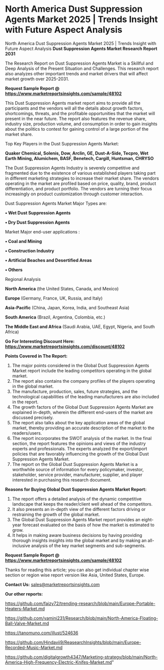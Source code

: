 # North America Dust Suppression Agents Market 2025 | Trends Insight with Future Aspect Analysis
North America Dust Suppression Agents Market 2025 | Trends Insight with Future Aspect Analysis
<strong>Dust Suppression Agents Market Research Report 2031</strong>

The Research Report on Dust Suppression Agents Market is a Skillful and Deep Analysis of the Present Situation and Challenges. This research report also analyzes other important trends and market drivers that will affect market growth over 2025-2031.

<strong>Request Sample Report @ <a href=https://www.marketreportsinsights.com/sample/48102>https://www.marketreportsinsights.com/sample/48102</a></strong>

This Dust Suppression Agents market report aims to provide all the participants and the vendors will all the details about growth factors, shortcomings, threats, and the profitable opportunities that the market will present in the near future. The report also features the revenue share, industry size, production volume, and consumption in order to gain insights about the politics to contest for gaining control of a large portion of the market share.

Top Key Players in the Dust Suppression Agents Market:

<strong>Quaker Chemical, Solenis, Dow, Arclin, GE, Dust-A-Side, Tecpro, Wet Earth Mining, Alumichem, BASF, Benetech, Cargill, Huntsman, CHRYSO</strong>

The Dust Suppression Agents Industry is severely competitive and fragmented due to the existence of various established players taking part in different marketing strategies to increase their market share. The vendors operating in the market are profiled based on price, quality, brand, product differentiation, and product portfolio. The vendors are turning their focus increasingly on product customization through customer interaction.

Dust Suppression Agents Market Major Types are:

<strong>•  Wet Dust Suppression Agents

•  Dry Dust Suppression Agents</strong>

Market Major end-user applications :

<strong>•  Coal and Mining

•  Construction Industry

•  Artificial Beaches and Desertified Areas

•  Others</strong>

Regional Analysis

</u><strong><b>North America</b></strong> (the United States, Canada, and Mexico)

<strong><b>Europe </b></strong>(Germany, France, UK, Russia, and Italy)

<strong><b>Asia-Pacific</b></strong> (China, Japan, Korea, India, and Southeast Asia)

<strong><b>South America</b></strong> (Brazil, Argentina, Colombia, etc.)

<strong><b>The Middle East and Africa</b></strong> (Saudi Arabia, UAE, Egypt, Nigeria, and South Africa)

<strong>Go For Interesting Discount Here: <a href=https://www.marketreportsinsights.com/discount/48102>https://www.marketreportsinsights.com/discount/48102</a></strong>

<strong>Points Covered in The Report:</strong>
<ol>
  <li>The major points considered in the Global Dust Suppression Agents Market report include the leading competitors operating in the global market.</li>
  <li>The report also contains the company profiles of the players operating in the global market.</li>
  <li>The manufacture, production, sales, future strategies, and the technological capabilities of the leading manufacturers are also included in the report.</li>
  <li>The growth factors of the Global Dust Suppression Agents Market are explained in-depth, wherein the different end-users of the market are discussed precisely.</li>
  <li>The report also talks about the key application areas of the global market, thereby providing an accurate description of the market to the readers/users.</li>
  <li>The report incorporates the SWOT analysis of the market. In the final section, the report features the opinions and views of the industry experts and professionals. The experts analyzed the export/import policies that are favorably influencing the growth of the Global Dust Suppression Agents Market.</li>
  <li>The report on the Global Dust Suppression Agents Market is a worthwhile source of information for every policymaker, investor, stakeholder, service provider, manufacturer, supplier, and player interested in purchasing this research document.</li>
</ol>
<strong>Reasons for Buying Global Dust Suppression Agents Market Report:</strong>

<ol>
  <li>The report offers a detailed analysis of the dynamic competitive landscape that keeps the reader/client well ahead of the competitors.</li>
  <li>It also presents an in-depth view of the different factors driving or restraining the growth of the global market.</li>
  <li>The Global Dust Suppression Agents Market report provides an eight-year forecast evaluated on the basis of how the market is estimated to grow.</li>
  <li>It helps in making aware business decisions by having providing thorough insights insights into the global market and by making an all-inclusive analysis of the key market segments and sub-segments.</li>
</ol>
<strong>Request Sample Report @ <a href=https://www.marketreportsinsights.com/sample/48102>https://www.marketreportsinsights.com/sample/48102</a></strong>


Thanks for reading this article; you can also get individual chapter wise section or region wise report version like Asia, United States, Europe.

<strong>Contact Us:</strong>
sales@marketreportsinsights.com

<strong>Our other reports:</strong>

<a href=https://github.com/faizy72/trending-research/blob/main/Europe-Portable-Heaters-Market.md>https://github.com/faizy72/trending-research/blob/main/Europe-Portable-Heaters-Market.md</a>

<a href=https://github.com/yamini231/Research/blob/main/North-America-Floating-Ball-Valve-Market.md>https://github.com/yamini231/Research/blob/main/North-America-Floating-Ball-Valve-Market.md</a>

<a href=https://tanomuno.com/illust/524636>https://tanomuno.com/illust/524636</a>

<a href=https://github.com/Hindavii9/ReasearchInsights/blob/main/Europe-Recorded-Music-Market.md>https://github.com/Hindavii9/ReasearchInsights/blob/main/Europe-Recorded-Music-Market.md</a>

<a href=https://github.com/digitalgrowth4347/Marketing-strategy/blob/main/North-America-High-Frequency-Electric-Knifes-Market.md>https://github.com/digitalgrowth4347/Marketing-strategy/blob/main/North-America-High-Frequency-Electric-Knifes-Market.md</a>"

